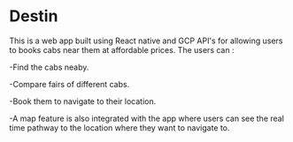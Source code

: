 # Destin

This is a web app built using React native and GCP API's for allowing users to books cabs near them at affordable prices.
The users can :

-Find the cabs neaby.

-Compare fairs of different cabs.

-Book them to navigate to their location.

-A map feature is also integrated with the app where users can see the real time pathway to the location where they want to navigate to.
